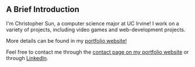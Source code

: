 ## A Brief Introduction

I'm Christopher Sun, a computer science major at UC Irvine! I work on a variety of projects, including video games and web-development projects.  

More details can be found in my [portfolio website!](https://choollol.github.io/portfolio-website/)  

Feel free to contact me through the [contact page on my portfolio website](https://choollol.github.io/portfolio-website/#/contact) or through [LinkedIn](https://www.linkedin.com/in/christopher-sun1/).
